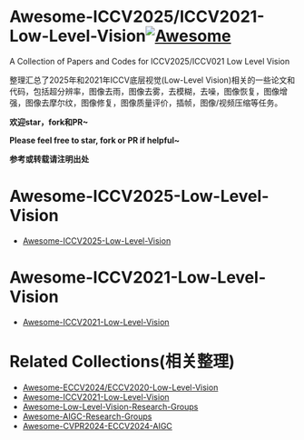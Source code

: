 # Awesome-ICCV2025/ICCV2021-Low-Level-Vision[![Awesome](https://cdn.rawgit.com/sindresorhus/awesome/d7305f38d29fed78fa85652e3a63e154dd8e8829/media/badge.svg)](https://github.com/sindresorhus/awesome)

A Collection of Papers and Codes for ICCV2025/ICCV021 Low Level Vision

整理汇总了2025年和2021年ICCV底层视觉(Low-Level Vision)相关的一些论文和代码，包括超分辨率，图像去雨，图像去雾，去模糊，去噪，图像恢复，图像增强，图像去摩尔纹，图像修复，图像质量评价，插帧，图像/视频压缩等任务。

**欢迎star，fork和PR~**

**Please feel free to star, fork or PR if helpful~**

**参考或转载请注明出处**

# Awesome-ICCV2025-Low-Level-Vision
- [Awesome-ICCV2025-Low-Level-Vision](https://github.com/Kobaayyy/Awesome-ICCV2025-ICCV2021-Low-Level-Vision/blob/main/ICCV2025.md)
# Awesome-ICCV2021-Low-Level-Vision
- [Awesome-ICCV2021-Low-Level-Vision](https://github.com/Kobaayyy/Awesome-ICCV2025-ICCV2021-Low-Level-Vision/blob/main/ICCV2021.md)


# Related Collections(相关整理)
- [Awesome-ECCV2024/ECCV2020-Low-Level-Vision](https://github.com/Kobaayyy/Awesome-ECCV2024-ECCV2020-Low-Level-Vision)
- [Awesome-ICCV2021-Low-Level-Vision](https://github.com/Kobaayyy/Awesome-ICCV2021-Low-Level-Vision)
- [Awesome-Low-Level-Vision-Research-Groups](https://github.com/Kobaayyy/Awesome-Low-Level-Vision-Research-Groups)
- [Awesome-AIGC-Research-Groups](https://github.com/Kobaayyy/Awesome-AIGC-Research-Groups)
- [Awesome-CVPR2024-ECCV2024-AIGC](https://github.com/Kobaayyy/Awesome-CVPR2024-ECCV2024-AIGC)
